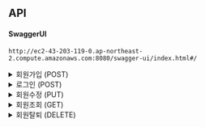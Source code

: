 ## API
#### SwaggerUI
```
http://ec2-43-203-119-0.ap-northeast-2.compute.amazonaws.com:8080/swagger-ui/index.html#/
```
<details>
<summary>
회원가입 (POST)
</summary>

#### URL
```
ec2-43-203-119-0.ap-northeast-2.compute.amazonaws.com:8080/signup
```
#### Request Body
```json
{
  "username": "525",
  "nickname": "525",
  "password": "525"
}
```
#### Response Body
```json
{
    "username": "525",
    "nickname": "525",
    "authorities": [
        {
            "authorityName": "ROLE_ADMIN"
        }
    ]
}
```
</details>
<details>
<summary>
로그인 (POST)
</summary>

#### URL
```
ec2-43-203-119-0.ap-northeast-2.compute.amazonaws.com:8080/signin
```
#### Request Body
```json
{
    "username": "55",
    "password": "55"
}
```

#### Response Header
```json
{
    "Authorization": "Bearer eyJhbGciOiJIUzI1NiJ9.eyJzdWIiOiI1NSIsInVzZXJuYW1lIjoiNTUiLCJleHAiOjE3MjI0MTMzMTEsImlhdCI6MTcyMjQwOTcxMX0.1vkJv6_vWgjrK9-NNAYZXIOSZ2MNz2JnJaVXSOXtUUo",
    "refreshToken": "Bearer eyJhbGciOiJIUzI1NiJ9.eyJzdWIiOiI1NSIsInVzZXJuYW1lIjoiNTUiLCJleHAiOjE3MjMwMTQ1MTEsImlhdCI6MTcyMjQwOTcxMX0.oCspgK7hWzKsYt7M0c-52lwuJQDFFPyDFo8myDr-NHk"
}
```
#### Response Body
```json
{
    "accessToken": "Bearer eyJhbGciOiJIUzI1NiJ9.eyJzdWIiOiI1NSIsInVzZXJuYW1lIjoiNTUiLCJleHAiOjE3MjI0MTMzMTEsImlhdCI6MTcyMjQwOTcxMX0.1vkJv6_vWgjrK9-NNAYZXIOSZ2MNz2JnJaVXSOXtUUo",
    "refreshToken": "Bearer eyJhbGciOiJIUzI1NiJ9.eyJzdWIiOiI1NSIsInVzZXJuYW1lIjoiNTUiLCJleHAiOjE3MjMwMTQ1MTEsImlhdCI6MTcyMjQwOTcxMX0.oCspgK7hWzKsYt7M0c-52lwuJQDFFPyDFo8myDr-NHk"
}
```
</details>

<details>
<summary>
회원수정 (PUT)
</summary>

#### URL
```
ec2-43-203-119-0.ap-northeast-2.compute.amazonaws.com:8080/signin
```
#### Request Header
```json
  Authorization : Bearer eyJhbGciOiJIUzI1NiJ9.eyJzdWIiOiI1NSIsInVzZXJuYW1lIjoiNTUiLCJleHAiOjE3MjI0MTMzMTEsImlhdCI6MTcyMjQwOTcxMX0.1vkJv6_vWgjrK9-NNAYZXIOSZ2MNz2JnJaVXSOXtUUo
```
#### Request Body
```json
{
  "oldPassword": "55",
  "newPassword": "123",
  "newNickname": "123"
}
```
#### Response
```json
    회원정보 수정 완료
```
</details>

<details>
<summary>
회원조회 (GET)
</summary>

#### URL
```json
ec2-43-203-119-0.ap-northeast-2.compute.amazonaws.com:8080/info
```
#### Request Header
```json
  Authorization : Bearer eyJhbGciOiJIUzI1NiJ9.eyJzdWIiOiI1NSIsInVzZXJuYW1lIjoiNTUiLCJleHAiOjE3MjI0MTMzMTEsImlhdCI6MTcyMjQwOTcxMX0.1vkJv6_vWgjrK9-NNAYZXIOSZ2MNz2JnJaVXSOXtUUo
```
#### Request Body
```json
{
    "nickname": "123",
    "username": "55"
}
```
</details>

<details>
<summary>
회원탈퇴 (DELETE)
</summary>

#### URL
```json
ec2-43-203-119-0.ap-northeast-2.compute.amazonaws.com:8080/delete
```
#### Request Header
```json
  Authorization : Bearer eyJhbGciOiJIUzI1NiJ9.eyJzdWIiOiI1NSIsInVzZXJuYW1lIjoiNTUiLCJleHAiOjE3MjI0MTMzMTEsImlhdCI6MTcyMjQwOTcxMX0.1vkJv6_vWgjrK9-NNAYZXIOSZ2MNz2JnJaVXSOXtUUo
```
#### Request Body
```json
{
    "password": "123"
}
```
#### Response
```json
    회원탈퇴 완료
```
</details>

